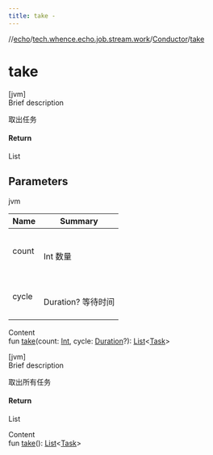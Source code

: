```yaml
---
title: take -
---
```

//[echo](../../index.md)/[tech.whence.echo.job.stream.work](../index.md)/[Conductor](index.md)/[take](take.md)



# take  
[jvm]  
Brief description  


取出任务



#### Return  


List<Task>



## Parameters  
  
jvm  
  
|  Name|  Summary| 
|---|---|
| count| <br><br>Int 数量<br><br>
| cycle| <br><br>Duration? 等待时间<br><br>
  
  
Content  
fun [take](take.md)(count: [Int](https://kotlinlang.org/api/latest/jvm/stdlib/kotlin/-int/index.html), cycle: [Duration](https://docs.oracle.com/javase/8/docs/api/java/time/Duration.html)?): [List](https://kotlinlang.org/api/latest/jvm/stdlib/kotlin.collections/-list/index.html)<[Task](../../tech.whence.echo.job.stream.task/-task/index.md)>  


[jvm]  
Brief description  


取出所有任务



#### Return  


List<Task>

  
Content  
fun [take](take.md)(): [List](https://kotlinlang.org/api/latest/jvm/stdlib/kotlin.collections/-list/index.html)<[Task](../../tech.whence.echo.job.stream.task/-task/index.md)>  



